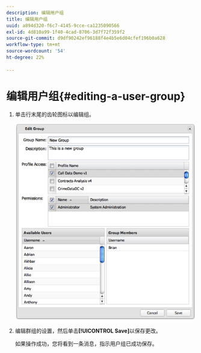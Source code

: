```yaml
---
description: 编辑用户组
title: 编辑用户组
uuid: a894d320-f6c7-4145-9cce-ca1235090566
exl-id: 4d810a99-1f40-4cad-8706-3d7f72f359f2
source-git-commit: d9df90242ef96188f4e4b5e6d04cfef196b0a628
workflow-type: tm+mt
source-wordcount: '54'
ht-degree: 22%

---
```


# 编辑用户组{#editing-a-user-group}

1. 单击行末尾的齿轮图标以编辑组。

   ![](assets/edit_user_group.png)

1. 编辑群组的设置，然后单击&#x200B;**[!UICONTROL Save]**&#x200B;以保存更改。

   如果操作成功，您将看到一条消息，指示用户组已成功保存。
